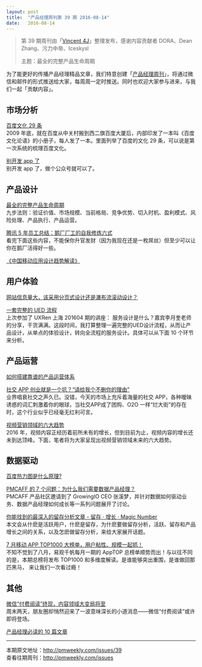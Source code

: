```yaml
---
layout: post
title:  "产品经理周刊第 39 期 2016-08-14"
date:   2016-08-14
---
```


> 第 39 期周刊由「[Vincent 4J](http://pmweekly.com/contributors#vincent4j)」整理发布，感谢内容贡献者 DORA、Dean Zhang、污力中帝、Iceskysl   
> 
> 主题：最全的完整产品生命周期

为了能更好的传播产品经理精品文章，我们特意创建「[产品经理周刊](http://pmweekly.com/)」，将通过微信和邮件的形式推送给大家，每周周一定时推送。同时也欢迎大家参与进来，与我们一起「贡献内容」。 

## 市场分析   

[百度文化 29 条](https://zhuanlan.zhihu.com/p/21925653)  
2009 年底，就在百度从中关村搬到西二旗百度大厦后，内部印发了一本叫《百度文化论语》的小册子，每人发了一本。里面列举了百度的文化 29 条，可以说是第一次系统的梳理百度文化。     

[别开发  app 了](http://mp.weixin.qq.com/s?__biz=MjM5ODQwMjA4MA==&mid=2649293557&idx=1&sn=98f34bb53a54331887cb99972c89e1bc&scene=1&srcid=0809emot471fytYaN3nZc06n#rd)   
别开发 app 了，做个公众号就可以了。  


## 产品设计

[最全的完整产品生命周期](http://mp.weixin.qq.com/s?__biz=MzIxMzM0OTYzMg==&mid=2247484284&idx=1&sn=471fd8693080d0c6c5778612149d8373&scene=1&srcid=0811lHPnDdqzP5jpbNzvEduq#rd)   
九步法则：验证价值、市场规模、当前格局、竞争优势、切入时机、盈利模式、风险处理、产品执行、产品运营。   

[腾讯 5 年员工总结：鹅厂厂工的自我修炼六式](http://mp.weixin.qq.com/s?__biz=MjM5NjAyMzcyMA==&mid=2659990841&idx=2&sn=78ba27c6ac1c23714858a83fc9aba70d&scene=1&srcid=0811KLGQY9cGdGkjmlD3vaaS#rd)  
看完下面这些内容，不能保你升官发财（因为我现在还是一枚屌丝）但至少可以让你在鹅厂活得好一些。   

[《中国移动应用设计趋势解读》](http://www.ui.cn/detail/33849.html)   


## 用户体验

[网站信息量大，该采用分页式设计还是瀑布流滚动设计？](http://mp.weixin.qq.com/s?__biz=MjM5NjA3ODI3Ng==&mid=2649828479&idx=1&sn=b5da62d6cf49cc99f1d0d55ed6718eb1&scene=1&srcid=0811xephpSeKiitWTmeKpVkt#rd)   

[一套完整的 UED 流程](http://mp.weixin.qq.com/s?__biz=MzIzOTE0NjczMw==&mid=2654863882&idx=1&sn=15e7ba85f31ccb2d04878fe806549dca&scene=1&srcid=0812pvSw3nCko7zWXE5knAHS#rd)  
上次参加了 UXRen 上海 201604 期的讲座： 服务设计是什么？嘉宾李月奎老师的分享，干货满满。这段时间，我打算整理一遍完整的UED设计流程，从而让产品设计，从单点的体验设计，转向全流程的服务设计。具体可以从下面 10 个环节来分析。   

## 产品运营

[如何搭建靠谱的产品运营体系](http://mp.weixin.qq.com/s?__biz=MzAxMzc5NDAyMw==&mid=2650510084&idx=1&sn=2be9592287e116b3caa3d14b3a661171&scene=1&srcid=0814xZXEvLTJGLww30wPw8o1#rd)   

[社交 APP 创业就是一个坑？“请给我个不删你的理由”](http://mp.weixin.qq.com/s?__biz=MzAxMzc5NDAyMw==&mid=2650510078&idx=1&sn=a0ec24f3eb826e3ff8494d847c0145ba&scene=1&srcid=0809Okn5DAkZ7uXFSu3fs9j7#rd)    
业界唱衰社交之声久已。没错，今天的市场上充斥着海量的社交 APP，各种暧昧诱惑的词汇刺激着你的眼球，当社交APP成了团购、O2O 一样“烂大街”的存在时，这个行业似乎已经毫无红利可言。    

[视频营销领域的六大趋势](http://mp.weixin.qq.com/s?__biz=MzAxMzc5NDAyMw==&mid=2650510081&idx=1&sn=74aff0b0145f747e78e7c557d3825e21&scene=1&srcid=0811MmVdfU3D6nMaUdIMnaZC#rd)   
2016 年，视频内容正经历着前所未有的增长，但到目前为止，视频内容的增长还未到达顶峰。下面，笔者将为大家呈现出视频营销领域未来的六大趋势。   


## 数据驱动  

[百度热力图是什么原理?](https://www.zhihu.com/question/23328249/answer/115671828)    

[PMCAFF 的 7 个问题：为什么我们需要数据产品经理？](http://mp.weixin.qq.com/s?__biz=MzI2MTAxOTk5OQ==&mid=2650941296&idx=1&sn=52474c28203c15bc13aad442e82ccb83&scene=1&srcid=0811nJqotmuUoVZJAn85beXP#rd)   
PMCAFF 产品社区邀请到了 GrowingIO CEO 张溪梦，并针对数据如何驱动业务、数据产品经理如何成长等一系列问题展开了讨论。   


[你能找到的最深入的留存分析文章 - 留存 · 增长 · Magic Number](https://zhuanlan.zhihu.com/p/21974150)  
本文会从什麽是活跃用户，什麽是留存，为什麽要做留存分析，活跃、留存和产品增长之间的关系，以及怎麽做留存分析，来给大家展开话题。

[7 月移动 APP TOP1000 大榜单，用户粘性、规模一起抓！](http://mp.weixin.qq.com/s?__biz=MjM5OTExMjkwMA==&mid=2651872052&idx=1&sn=1b43d36c14d71e162daef3a5515ed0f8&scene=1&srcid=0811VFoKd82dpUifFBHYMiAL#rd)   
不知不觉到了八月，易观千帆每月一期的 AppTOP 总榜单顺势而出！与以往不同的是，本期总榜将发布 TOP1000 和多维度解读。是谁能够突出重围，是谁做回那匹黑马， 来让我们一次看过瘾！   

## 其他

[微信“付费阅读”终现，内容领域大变局将至](http://mp.weixin.qq.com/s?__biz=MjAzNzMzNTkyMQ==&mid=2653751264&idx=1&sn=f594f476e8324145df6108470e1c5849&scene=1&srcid=08117BESjtvmUnWO2qpi5Kvq#rd)   
周末两天，朋友圈却悄然迎来了一波意味深长的小道消息——微信“付费阅读”或许即将登场。  

[产品经理必读的 10 篇文章](http://36kr.com/p/205596.html)   

---
本期原文地址：<http://pmweekly.com/issues/39>     
查看往期周刊：<http://pmweekly.com/issues>    